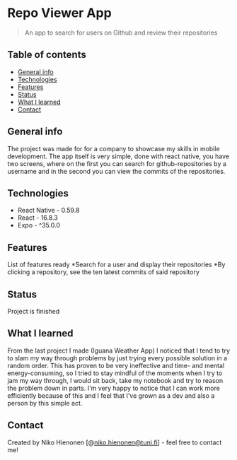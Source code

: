 # Repo Viewer App 
> An app to search for users on Github and review their repositories 
## Table of contents 
* [General info](#general-info) 
* [Technologies](#technologies) 
* [Features](#features) 
* [Status](#status) 
* [What I learned](#what-i-learned) 
* [Contact](#contact) 

## General info 
The project was made for for a company to showcase my skills in mobile development. The app itself is very simple, 
done with react native, you have two screens, where on the first you can search for github-repositories by a 
username and in the second you can view the commits of the repositories. 

## Technologies 
* React Native - 0.59.8 
* React - 16.8.3 
* Expo - ^35.0.0 

## Features
List of features ready 
*Search for a user and display their repositories
*By clicking a repository, see the ten latest commits of said repository
  
## Status 
Project is finished

## What I learned
From the last project I made (Iguana Weather App) I noticed that I tend to try to slam my way through problems
by just trying every possible solution in a random order. This has proven to be very ineffective and time- and 
mental energy-consuming, so I tried to stay mindful of the moments when I try to jam my way through, I would sit
back, take my notebook and  try to reason the problem down in parts. I'm very happy to notice that I can work
more efficiently because of this and I feel that I've grown as a dev and also a person by this simple act.

## Contact 

Created by Niko Hienonen [@niko.hienonen@tuni.fi] - feel free to contact me!